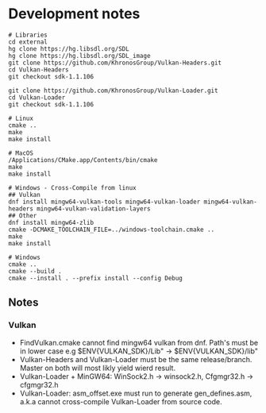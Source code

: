 # Development notes
```
# Libraries
cd external
hg clone https://hg.libsdl.org/SDL
hg clone https://hg.libsdl.org/SDL_image
git clone https://github.com/KhronosGroup/Vulkan-Headers.git
cd Vulkan-Headers
git checkout sdk-1.1.106

git clone https://github.com/KhronosGroup/Vulkan-Loader.git
cd Vulkan-Loader
git checkout sdk-1.1.106
```

```
# Linux
cmake ..
make
make install

# MacOS
/Applications/CMake.app/Contents/bin/cmake
make
make install

# Windows - Cross-Compile from linux
## Vulkan
dnf install mingw64-vulkan-tools mingw64-vulkan-loader mingw64-vulkan-headers mingw64-vulkan-validation-layers
## Other
dnf install mingw64-zlib
cmake -DCMAKE_TOOLCHAIN_FILE=../windows-toolchain.cmake ..
make
make install

# Windows
cmake ..
cmake --build .
cmake --install . --prefix install --config Debug
```

## Notes
### Vulkan
- FindVulkan.cmake cannot find mingw64 vulkan from dnf. Path's must be in lower case e.g $ENV{VULKAN_SDK}/Lib" -> $ENV{VULKAN_SDK}/lib"
- Vulkan-Headers and Vulkan-Loader must be the same release/branch. Master on both will most likly yield wierd result.
- Vulkan-Loader + MinGW64: WinSock2.h -> winsock2.h, Cfgmgr32.h -> cfgmgr32.h
- Vulkan-Loader: asm_offset.exe must run to generate gen_defines.asm, a.k.a cannot cross-compile Vulkan-Loader from source code.